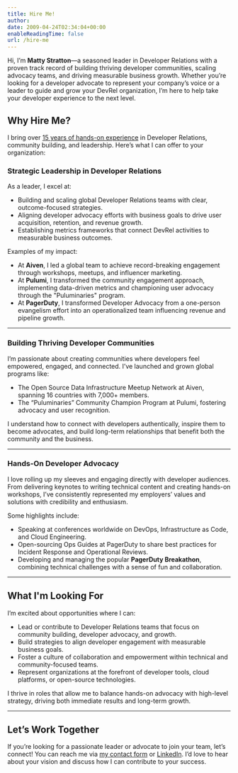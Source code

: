 ```yaml
---
title: Hire Me!
author: 
date: 2009-04-24T02:34:04+00:00
enableReadingTime: false
url: /hire-me
---
```

Hi, I’m **Matty Stratton**—a seasoned leader in Developer Relations with a proven track record of building thriving developer communities, scaling advocacy teams, and driving measurable business growth. Whether you’re looking for a developer advocate to represent your company’s voice or a leader to guide and grow your DevRel organization, I’m here to help take your developer experience to the next level.

## Why Hire Me?

I bring over [15 years of hands-on experience](/Matty-Stratton-CV-2025.pdf) in Developer Relations, community building, and leadership. Here’s what I can offer to your organization:

### Strategic Leadership in Developer Relations

As a leader, I excel at:

- Building and scaling global Developer Relations teams with clear, outcome-focused strategies.
- Aligning developer advocacy efforts with business goals to drive user acquisition, retention, and revenue growth.
- Establishing metrics frameworks that connect DevRel activities to measurable business outcomes.

Examples of my impact:

- At **Aiven**, I led a global team to achieve record-breaking engagement through workshops, meetups, and influencer marketing.
- At **Pulumi**, I transformed the community engagement approach, implementing data-driven metrics and championing user advocacy through the "Puluminaries" program.
- At **PagerDuty**, I transformed Developer Advocacy from a one-person evangelism effort into an operationalized team influencing revenue and pipeline growth.

---

### Building Thriving Developer Communities

I’m passionate about creating communities where developers feel empowered, engaged, and connected. I’ve launched and grown global programs like:

- The Open Source Data Infrastructure Meetup Network at Aiven, spanning 16 countries with 7,000+ members.
- The “Puluminaries” Community Champion Program at Pulumi, fostering advocacy and user recognition.

I understand how to connect with developers authentically, inspire them to become advocates, and build long-term relationships that benefit both the community and the business.

---

### Hands-On Developer Advocacy

I love rolling up my sleeves and engaging directly with developer audiences. From delivering keynotes to writing technical content and creating hands-on workshops, I’ve consistently represented my employers’ values and solutions with credibility and enthusiasm.

Some highlights include:

- Speaking at conferences worldwide on DevOps, Infrastructure as Code, and Cloud Engineering.
- Open-sourcing Ops Guides at PagerDuty to share best practices for Incident Response and Operational Reviews.
- Developing and managing the popular **PagerDuty Breakathon**, combining technical challenges with a sense of fun and collaboration.

---

## What I'm Looking For

I’m excited about opportunities where I can:

- Lead or contribute to Developer Relations teams that focus on community building, developer advocacy, and growth.
- Build strategies to align developer engagement with measurable business goals.
- Foster a culture of collaboration and empowerment within technical and community-focused teams.
- Represent organizations at the forefront of developer tools, cloud platforms, or open-source technologies.

I thrive in roles that allow me to balance hands-on advocacy with high-level strategy, driving both immediate results and long-term growth.

---

## Let’s Work Together

If you’re looking for a passionate leader or advocate to join your team, let’s connect! You can reach me via [my contact form](http://localhost:1313/#contact) or  [LinkedIn](https://linkedin.com/in/mattstratton). I’d love to hear about your vision and discuss how I can contribute to your success.
